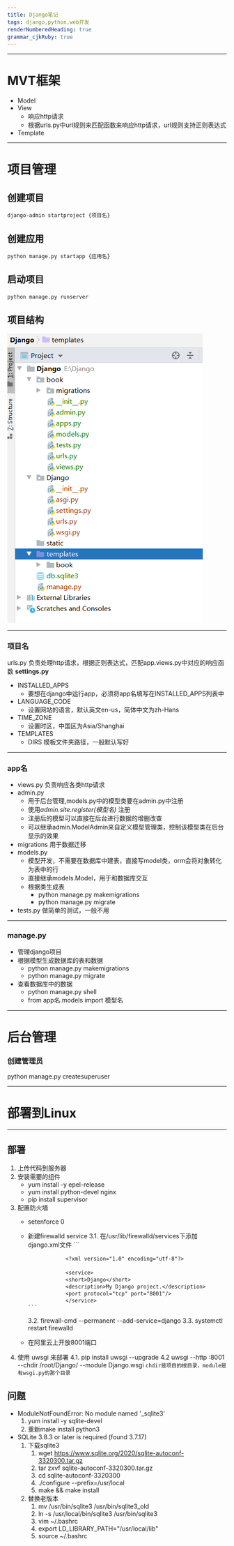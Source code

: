 ```yaml
---
title: Django笔记
tags: django,python,web开发
renderNumberedHeading: true
grammar_cjkRuby: true
---
```


-----

# MVT框架

* Model
* View
	* 响应http请求
	* 根据urls.py中url规则来匹配函数来响应http请求，url规则支持正则表达式
* Template

----------

# 项目管理

## 创建项目

	django-admin startproject {项目名}

## 创建应用

	python manage.py startapp {应用名}
	
## 启动项目
    python manage.py runserver

## 项目结构

![项目结构](./images/1593233853499.png)

----------

### 项目名

urls.py 负责处理http请求，根据正则表达式，匹配app.views.py中对应的响应函数
**settings.py**
* INSTALLED_APPS
	* 要想在django中运行app，必须将app名填写在INSTALLED_APPS列表中
* LANGUAGE_CODE
	* 设置网站的语言，默认英文en-us，简体中文为zh-Hans
* TIME_ZONE
	* 设置时区，中国区为Asia/Shanghai
* TEMPLATES
	* DIRS 模板文件夹路径，一般默认写好
	

----------

### app名

* views.py 负责响应各类http请求
* admin.py 
	* 用于后台管理,models.py中的模型类要在admin.py中注册
	* 使用*admin.site.register(模型名)* 注册
	* 注册后的模型可以直接在后台进行数据的增删改查
	* 可以继承admin.ModelAdmin来自定义模型管理类，控制该模型类在后台显示的效果
* migrations 用于数据迁移
* models.py 
	* 模型开发，不需要在数据库中建表，直接写model类，orm会将对象转化为表中的行
	* 直接继承models.Model，用于和数据库交互
	* 根据类生成表
		* python manage.py  makemigrations
		* python manage.py migrate
* tests.py 做简单的测试，一般不用


----------

### manage.py

* 管理django项目
* 根据模型生成数据库的表和数据
	* python manage.py  makemigrations
	* python manage.py migrate
* 查看数据库中的数据
	* python manage.py shell
	* from app名.models import 模型名 


----------

# 后台管理

### 创建管理员
python manage.py createsuperuser


----------
# 部署到Linux


----------


## 部署
1. 上传代码到服务器
2. 安装需要的组件
	* yum install -y epel-release 
	* yum install python-devel nginx
	*  pip install supervisor
 3. 配置防火墙
	 * setenforce 0
	 *  新建firewalld service
		 3.1. 在/usr/lib/firewalld/services下添加django.xml文件
			```    
						
						<?xml version="1.0" encoding="utf-8"?>

						<service>
						<short>Django</short>
						<description>My Django project.</description>
						<port protocol="tcp" port="8001"/>
						</service>
			```
		3.2. firewall-cmd --permanent --add-service=django
		3.3. systemctl restart firewalld 
	 * 在阿里云上开放8001端口
4. 使用 uwsgi 来部署
	4.1. pip install uwsgi --upgrade
	4.2 uwsgi --http :8001 --chdir /root/Django/  --module Django.wsgi
```chdir是项目的根目录，module是有wsgi.py的那个目录```   



## 问题
* ModuleNotFoundError: No module named '_sqlite3'
	1. yum install -y sqlite-devel
	2. 重新make install python3
* SQLite 3.8.3 or later is required (found 3.7.17)
	1.  下载sqlite3
		1.  wget https://www.sqlite.org/2020/sqlite-autoconf-3320300.tar.gz
		2.  tar zxvf sqlite-autoconf-3320300.tar.gz
		3. cd  sqlite-autoconf-3320300
		4. ./configure --prefix=/usr/local
		5.  make && make install
	2. 替换老版本
		1. mv /usr/bin/sqlite3  /usr/bin/sqlite3_old
		2. ln -s /usr/local/bin/sqlite3  /usr/bin/sqlite3
		3. vim ~/.bashrc
		4. export LD_LIBRARY_PATH="/usr/local/lib"
		5. source ~/.bashrc
 

